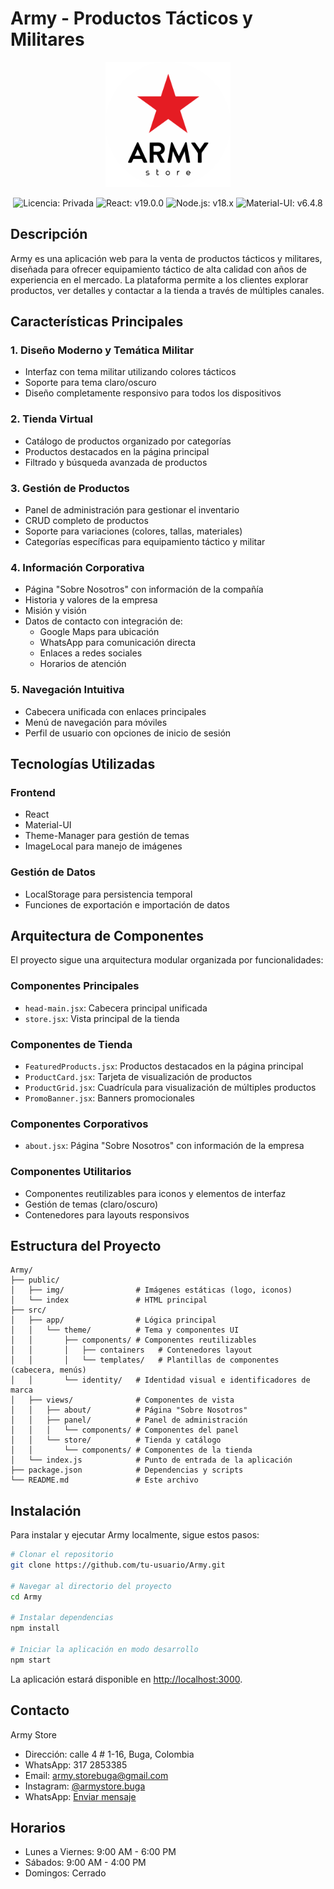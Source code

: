 # Army - Productos Tácticos y Militares

<p align="center">
  <img src="public/img/logo-main.svg" alt="Logo Army" width="200px">
</p>

<p align="center">
  <img src="https://img.shields.io/badge/Licencia-Privada-red" alt="Licencia: Privada">
  <img src="https://img.shields.io/badge/React-v19.0.0-blue?logo=react" alt="React: v19.0.0">
  <img src="https://img.shields.io/badge/Node.js-v18.x-green?logo=node.js" alt="Node.js: v18.x">
  <img src="https://img.shields.io/badge/Material--UI-v6.4.8-purple?logo=mui" alt="Material-UI: v6.4.8">
</p>

## Descripción

Army es una aplicación web para la venta de productos tácticos y militares, diseñada para ofrecer equipamiento táctico de alta calidad con años de experiencia en el mercado. La plataforma permite a los clientes explorar productos, ver detalles y contactar a la tienda a través de múltiples canales.

## Características Principales

### 1. Diseño Moderno y Temática Militar
- Interfaz con tema militar utilizando colores tácticos
- Soporte para tema claro/oscuro
- Diseño completamente responsivo para todos los dispositivos

### 2. Tienda Virtual
- Catálogo de productos organizado por categorías
- Productos destacados en la página principal
- Filtrado y búsqueda avanzada de productos

### 3. Gestión de Productos
- Panel de administración para gestionar el inventario
- CRUD completo de productos
- Soporte para variaciones (colores, tallas, materiales)
- Categorías específicas para equipamiento táctico y militar

### 4. Información Corporativa
- Página "Sobre Nosotros" con información de la compañía
- Historia y valores de la empresa
- Misión y visión
- Datos de contacto con integración de:
  - Google Maps para ubicación
  - WhatsApp para comunicación directa
  - Enlaces a redes sociales
  - Horarios de atención

### 5. Navegación Intuitiva
- Cabecera unificada con enlaces principales
- Menú de navegación para móviles
- Perfil de usuario con opciones de inicio de sesión

## Tecnologías Utilizadas

### Frontend
- React
- Material-UI
- Theme-Manager para gestión de temas
- ImageLocal para manejo de imágenes

### Gestión de Datos
- LocalStorage para persistencia temporal
- Funciones de exportación e importación de datos

## Arquitectura de Componentes

El proyecto sigue una arquitectura modular organizada por funcionalidades:

### Componentes Principales
- `head-main.jsx`: Cabecera principal unificada
- `store.jsx`: Vista principal de la tienda

### Componentes de Tienda
- `FeaturedProducts.jsx`: Productos destacados en la página principal
- `ProductCard.jsx`: Tarjeta de visualización de productos
- `ProductGrid.jsx`: Cuadrícula para visualización de múltiples productos
- `PromoBanner.jsx`: Banners promocionales

### Componentes Corporativos
- `about.jsx`: Página "Sobre Nosotros" con información de la empresa

### Componentes Utilitarios
- Componentes reutilizables para iconos y elementos de interfaz
- Gestión de temas (claro/oscuro)
- Contenedores para layouts responsivos

## Estructura del Proyecto

```
Army/
├── public/
│   ├── img/                # Imágenes estáticas (logo, iconos)
│   └── index               # HTML principal
├── src/
│   ├── app/                # Lógica principal
│   │   └── theme/          # Tema y componentes UI
│   │       ├── components/ # Componentes reutilizables
│   │       │   ├── containers   # Contenedores layout
│   │       │   └── templates/   # Plantillas de componentes (cabecera, menús)
│   │       └── identity/   # Identidad visual e identificadores de marca
│   ├── views/              # Componentes de vista
│   │   ├── about/          # Página "Sobre Nosotros"
│   │   ├── panel/          # Panel de administración
│   │   │   └── components/ # Componentes del panel
│   │   └── store/          # Tienda y catálogo
│   │       └── components/ # Componentes de la tienda
│   └── index.js            # Punto de entrada de la aplicación
├── package.json            # Dependencias y scripts
└── README.md               # Este archivo
```

## Instalación

Para instalar y ejecutar Army localmente, sigue estos pasos:

```bash
# Clonar el repositorio
git clone https://github.com/tu-usuario/Army.git

# Navegar al directorio del proyecto
cd Army

# Instalar dependencias
npm install

# Iniciar la aplicación en modo desarrollo
npm start
```

La aplicación estará disponible en [http://localhost:3000](http://localhost:3000).

## Contacto

Army Store
- Dirección: calle 4 # 1-16, Buga, Colombia
- WhatsApp: 317 2853385
- Email: army.storebuga@gmail.com
- Instagram: [@armystore.buga](https://instagram.com/armystore.buga)
- WhatsApp: [Enviar mensaje](https://bit.ly/EnviarMensajeArmyStore)

## Horarios

- Lunes a Viernes: 9:00 AM - 6:00 PM
- Sábados: 9:00 AM - 4:00 PM
- Domingos: Cerrado
